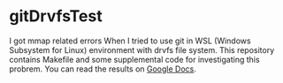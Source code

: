 # gitDrvfsTest

I got mmap related errors When I tried to use git in WSL (Windows Subsystem for Linux) environment with drvfs file system. This repository contains Makefile and some supplemental code for investigating this probrem. You can read the results on [Google Docs](https://docs.google.com/document/d/1UBSDuC7G_48gRIltOxp52j3_sX-KV7Ym8qiR1jDqFP4/edit?usp=sharing).

